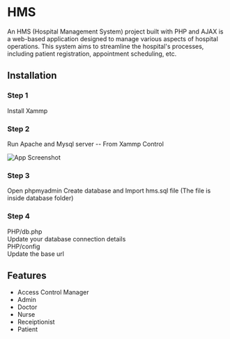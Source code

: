 
# HMS

An HMS (Hospital Management System) project built with PHP and AJAX is a web-based application designed to manage various aspects of hospital operations. This system aims to streamline the hospital's processes, including patient registration, appointment scheduling, etc.


## Installation

### Step 1
Install Xammp

### Step 2
Run Apache and Mysql server -- From Xammp Control

![App Screenshot](https://i.postimg.cc/wvpcSvTw/image.png)


### Step 3
Open phpmyadmin 
Create database
and Import hms.sql file (The file is inside database folder)

### Step 4
PHP/db.php\
Update your database connection details\
PHP/config\
Update the base url


    
## Features 

- Access Control Manager
- Admin
- Doctor
- Nurse
- Receiptionist
- Patient

